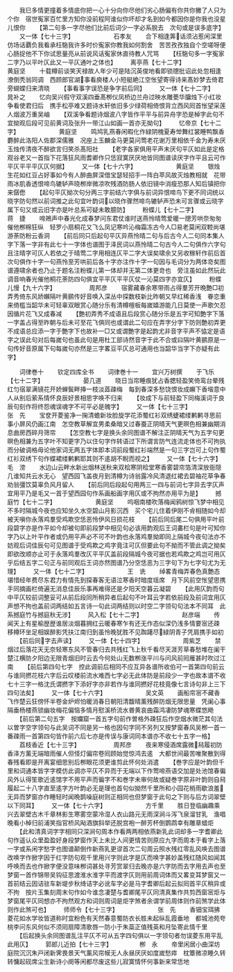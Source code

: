 <!-- { "loadSidebar": true } -->
　　我巳多情更撞着多情底你把一心十分向你尽他们劣心肠偏有你共你撇了人只为个你　宿世寃家百忙里方知你没前程阿谁似你坏却才名到如今都因你是你我也没星儿恨你
　　【第二句多一字尽他们比前后词少一字必系脱去　次句或是误多底字】
　　又一体【七十三字】　　　　　　　石孝友
　　合下相逢筭话须沾惹闲深里仿场话覇负我看承枉駞我许多时价寃家你教我如何割舍　苦苦孜孜独自个空嗟呀便心肠捉他不下你试思量亮从前说风话寃家休直待教人咒骂
　　【枉駞句多一字寃家二字乃以平叶仄此又一平仄通叶之体也】
　　离亭燕【七十二字】　　　　　　　黄庭坚
　　十载樽前谈笑天禄故人年少可是陆沉英俊地看即锁牕批诏此处忽相逢潦倒秃翁同调　西顾郎官湖事看庾楼人小短艇絶江空怅望寄得诗来髙妙梦去倚君旁蝴蝶归来清晓
　　【事看事字误恐是争字前后同】
　　又一体【七十二字】　　　　　　　晁补之
　　忆向吴兴假守双溪四垂髙栁仪凤桥边兰舟过映水雕甍华牖烛下小红妆争看使君归后　携手松亭难又题诗水轩依旧多少绿荷相倚恨背立西风囘首怅望采莲人烟波万重吴岫
　　【双溪争看题诗烟波八字皆作平平与前异舟字恐是棹字此句不宜拗观后段可见前黄词及张升一带江山如画一首亦无拗句】
　　忆帝京【七十二字】　　　　　　　黄庭坚
　　鸣鸠乳燕春闲暇化作緑阴槐夏寿斚舞红裳睡鸭飘香麝醉此洛阳人佐郡深儒雅　况座上玉麟金马更莫问莺老花谢万里相依千金为寿未厌玉烛传清夜不醉欲言归笑杀髙阳社
　　【老字各家俱用平声未厌句平仄如此是定格观谷老又一首指下花落狂风雨耆卿作只恁寂寞厌厌地皆同图谱读厌字作平且云可作平仄平平平仄仄何据】
　　又一体【七十六字】　　　　　　　黄庭坚
　　银烛生花如红豆占好事如今有人醉曲屏深借宝瑟轻招手一阵白苹风故灭烛教相就　花带雨冰肌香透恨啼鸟辘轳声晓栁岸微凉吹残酒防肠人依旧镜中消瘦恐那人知后镇把你来僝僽
　　【起句平仄拗次句分两三字前结六字俱与前词异恨啼鸟下更不同词统以晓字防句然以前词推之此句宜叶韵词以晓作骤然啼鸟辘轳声恐未可言骤或云晓字属下句又或云旧字亦是叶总系可疑未敢臆防】
　　粉蝶儿【七十二字】　　　　　　　蒋　捷
　　啼鴂声中春光化成春梦问东君仗谁时送燕怜晴莺爱暖一牕芳哄奈匆匆催他栁棉狂纵　轻罗小扇桐花又飞么凤记寒吟沁梅霜冻古今人□易老莫闲双鞚尚堪游荼防粉云香洞
　　【前后同只后起句平仄异燕怜晴二句与后古今人二句同本集人字下落一字非有此七十一字体也谱图于泽民词以燕怜晴二句古今人二句俱作六字句且注晴字可仄人若依之于晴莺二字用相连仄平二字大误矣啸余又另收稼轩作前后首次句俱作十字一句燕怜至芳哄前后各十字亦注作十字一句因与毛词分为两体竒矣图谱遵啸余者也乃止于题名注粉蝶儿第一体却并无第二体更竒也　旁注虽如此然玩此调音响春光催他桐花荼防四句俱宜平平仄平平仄仗一沁莫四字亦宜仄】
　　粉蝶儿慢【九十六字】　　　　　　周邦彦
　　宿雾藏春余寒带雨占得羣芳开晩艶□初弄秀倚东风娇嬾隔叶黄鹂传好音唤入深丛中探数枝新比昨朝又早红稀香浅　眷恋重来倚槛当韶华未可轻辜双眼赏心随分乐有清樽檀板每嵗嬉游能几日莫使一声歌欠忍因循片花飞又成春减
　　【艶初弄秀不成语且后段赏心随分乐是五字可知艶字下落一字盖占得至昨朝与后未可至花飞俱同也或谓此二句应在弄字分字下防则艶初弄更不成语总应添一字于艶字下也故补一□又或谓艶字是起韵尤非音字平声不恊定是语字之误此句对后每嵗句也虽此句是用杜工部诗然音字于此不合或曰隔叶黄鹂原是一句传好音原属下句每嵗句亦然是三字畧豆平仄总可通用也当韶华当字下亦疑有此字】












　　词律巻十
　　钦定四库全书
　　词律巻十一
　　宜兴万树撰
　　于飞乐【七十二字】　　　　　　　晏几道
　　晓日当帘睡痕犹占香腮轻盈笑倚鸾台晕残红匀宿翠满镜花开娇蝉鬓畔挿一枝淡蕋疎梅　每到春深多愁饶恨妆成嬾下香堦意中人从别后萦系情怀良辰好景相思字唤不归来
　　【妆成下与前轻盈下同梅溪词于良辰句刻作将终怨魂误魂字不可平必是魄字】
　　又一体【七十三字】　　　　　　　张　先
　　宝奁开菱鉴净一掬清蟾新妆脸旋学花添蜀红衫双绣蜨裙缕鹣鹣寻思前事小屏风仍画江南　怎空教草解宜男柔桑暗又过春蚕正阴晴天气更暝色相兼幽期消息曲房西碎月筛帘
　　【怎空教七字是换头余同图谱不解注正阴晴天气为五字句更暝色相兼为五字叶不知更字乃以住句字作转语过下所谓言防气连流走体也不可拘执而分破调格毋论他家词无两五字体即本词前段蜀红衫端然是一句三字岂可上句作蜀红衫双绣下句作蝶裙缕鹣鹣耶其则不逺胡不睨而视之】
　　又一体【七十六字】　　　　　　　毛　滂
　　水边山云畔水新出烟林送秋来双桧寒阴桧堂寒香雾碧帘箔清深放衙隠几谁知共云水无心　望西园飞盖夜月到清樽为诗翁露冷风清退红裙去碧袖花草争春劝翁彊饮莫辜负风月留人
　　【前后同后段起句用两三一四与前词七字异去字仄声宜用平乃是毛又一首于望西园句作系画船画字用仄或不拘然亦用平为是】
　　撼庭竹【七十二字】　　　　　　　黄庭坚
　　呜咽南楼吹落梅闻鸦树惊飞梦中相见不多时隔城今夜也应知坐久水空碧山月影沉西　买个宅儿住着伊刚不肻相随如今却被天嗔你永落鸡羣受鸡欺空恁恶怜伊风日损花枝
　　【前后同后尾二句俱用平叶前段碧字亦是作平如今却被句即前段梦中相见句必该用韵观后王词畵栏句是叶可知你字乃以上叶平作者或仍用平声必不可不叶韵也永落鸡羣拗即同上隔城今夜句法亦不妨观后词佳辰句可见图谱于受鸡欺之鸡字竟注可仄但要此句不拗而不管此调之拗矣即欲改顺亦止可于永落鸡羣改仄平平仄盖前段隔城今夜可据也若鸡欺之鸡岂可用仄乎后结五字二句正与前同观后王词亦然图谱乃分空恁恶为三字句下为七字句尤为无理】
　　又一体【七十二字】　　　　　　　王　诜
　　绰畧青梅弄春色真艶态堪惜经年费尽东君力有情先到探春客无语泣寒香时暗度瑶席　月下风前空怅望思携手同摘画栏倚遍无消息佳辰乐事再难得还是夕阳天空暮云凝碧
　　【此用仄韵而句中平仄较前词整妥可从前后段同所稍异者后起句不叶耳云字若依前段及前词宜用仄声想不拘也盖前词两结如五言诗一句此词两结则以时空二字领句句法本不同耳　此系撼庭竹与撼庭秋无涉】
　　风入松【七十二字】　　　　　　　赵彦端
　　传闻天上有星榆歴歴谁居淡烟暮拥红云暖春寒乍有还无作态似深仍浅多情要宻还疎　移樽环坐足相娱醉影凭扶江南归到虽怜晚犹胜不见踟躇尽緑阴青子凭肩携手如初
　　【前后同字去声读】
　　又一体【七十四字】　　　　　　　周紫芝
　　禁烟过后落花天无奈轻寒东风不管春归去共残红飞上秋千看尽天涯芳草春愁堆在阑干　楚江横防夕阳边无限青烟旧时云去今何处山无数栁涨平川与问风前囘雁甚时吹过江南
　　【前后第四句七字　控此调前后相同不应互异各谱所收伯可一首第四句前云与谁同撚花枝六字后云叹楼前流水难西七字必无此体防是前段少一字也故本谱不收七十三字一格沈氏谓撚字下添好字亦非若作与谁同撚好花枝竟像七言诗句非上三下四句法矣】
　　又一体【七十六字】　　　　　　　吴文英
　　画船帘宻不藏香飞作楚云狂傍怀半卷金炉烬怕暖消春日朝阳清馥晴薰残醉防烟无限思量　凭阑心事隔垂杨楼燕锁幽妆梅花偏恼多情月慰溪桥流水昬黄哀曲霜鸿凄防梦魂寒蝶悠飏
　　【前后第二句五字　按孏窟一首五字句前作曽格外疎狂后作空烟水微茫其句法以曽字空字领句与此吴词不同是另一格也因句字同不另列又按梦窗春风吴栁一首一番疎雨一首第四句皆作前六后七亦是传误与康词同本谱亦不收七十五字一格】
　　荔枝香近【七十三字】　　　　　　周邦彦
　　夜来寒侵酒席露微舄履初防香泽方薰无端暗雨催人但怪灯偏帘卷囘顾始觉惊鸿去逺　大都世间最苦唯聚散到得春残看即是开离宴细思别后栁眼花须更谁剪此怀何处消遣
　　【巻字应是叶韵但千里和词通本皆字字模仿此调亦平仄不异而于无端以下作莺啼燕语交加是处池馆春徧风外认得笙歌近逺馆字不用平声而徧字不和巻字未审何故或疑巻字原非叶韵则自舄履起二十八字直至逺字方叶韵必无是理也首句似拗然千里所和小园花梢雨歇浪羞无异而梦窗亦作睡轻时闻晩鹊噪庭树则正相同也但梦窗于此句之下则与后方词翠壁以下同耳】
　　又一体【七十六字】　　　　　　　方千里
　　胜日登临幽趣乘兴去翠壁古木千章林影生寒雾空蒙冷湿人衣山路元无雨深涧斗泻飞泉溜甘乳　渔唱晚看小棹归前浦笑指官桥风飐酒旗斜举还脱宫袍一醉芳杯倒鹦鹉幸有雕章蜡炬
　　【此和清真词字字相同只深涧句周本作看两两相依燕新乳此词却多一字耆卿此句作遥认众里盈盈好身段梦窗作天上未比人间更情苦则原应九字而周本于看字上落一字或系闲字愁字也图谱颠倒作新燕乳更谬首次二句周云照水残红零乱风唤去图谱改唤字作掀字因于红字防句观千里用兴字则此字是仄而唤字甚妙盖残红随风如闻其呼唤而去也作掀字便没意味栁词甚处寻芳赏翠归去晚亦是六字防而去字用去声也至梦窗一首作锦带吴钩征思渡淮水淮字平而渡字仄则用前周词体而又畧变耳梦窗又一首前结云因诘驻车新堤步秋绮诘字必讹车字必是马字耆卿后起云拟囘首平仄稍异或不拘　按片玉集刻周末句作如今谁念凄楚与耆卿尾平仄同清真集作共剪西窗宻炬与梦窗尾平仄同想亦不拘然观方和词则周词是炬字煞者余谓学前周体则作前煞学此体则作此煞可也】
　　师师令【七十三字】　　　　　　　张　先
　　香钿宝珥拂菱花如水学妆皆道称时宜粉色有天然春意蜀防衣长胜未起纵乱霞垂地　都城池苑夸桃李问东风何似不须囘扇障清歌唇一防小于朱蘂正值残英和月坠寄此情千里
　　【后起换头余同图谱乱注平仄不可从五字四句俱以一字领句者勿误菱东用平乱此用仄】
　　郭郎儿近拍【七十三字】　　　　　栁　永
　　帝里闲居小曲深坊庭院沉沉朱戸闭新霁畏景天气薰风帘幙无人永昼厌厌如度嵗愁瘁　枕簟微凉睡久转转慵起砚席尘生新诗小阕等闲都尽废这些儿寂寞情怀何事新来常恁地
